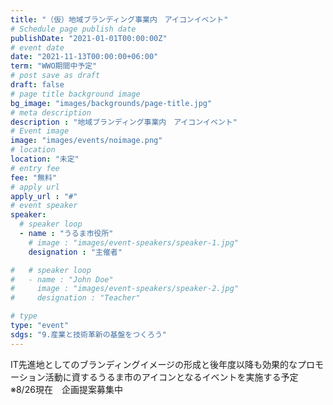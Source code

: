 ```yaml
---
title: "（仮）地域ブランディング事業内　アイコンイベント"
# Schedule page publish date
publishDate: "2021-01-01T00:00:00Z"
# event date
date: "2021-11-13T00:00:00+06:00"
term: "WWO期間中予定"
# post save as draft
draft: false
# page title background image
bg_image: "images/backgrounds/page-title.jpg"
# meta description
description : "地域ブランディング事業内　アイコンイベント"
# Event image
image: "images/events/noimage.png"
# location
location: "未定"
# entry fee
fee: "無料"
# apply url
apply_url : "#"
# event speaker
speaker:
  # speaker loop
  - name : "うるま市役所"
    # image : "images/event-speakers/speaker-1.jpg"
    designation : "主催者"

#   # speaker loop
#   - name : "John Doe"
#     image : "images/event-speakers/speaker-2.jpg"
#     designation : "Teacher"

# type
type: "event"
sdgs: "9.産業と技術革新の基盤をつくろう"
---
```


IT先進地としてのブランディングイメージの形成と後年度以降も効果的なプロモーション活動に資するうるま市のアイコンとなるイベントを実施する予定  
※8/26現在　企画提案募集中

